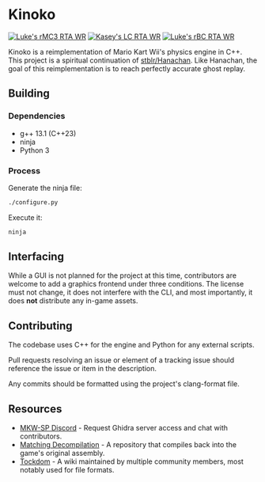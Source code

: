 # Kinoko

[![Luke's rMC3 RTA WR](<https://vabold.github.io/Kinoko/Luke rMC3 RTA WR.svg>)](https://www.youtube.com/watch?v=6H6UnSDPPdI)
[![Kasey's LC RTA WR](<https://vabold.github.io/Kinoko/Kasey LC RTA WR.svg>)](https://www.youtube.com/watch?v=HPcvNS8QFVI)
[![Luke's rBC RTA WR](<https://vabold.github.io/Kinoko/Luke rBC RTA WR.svg>)](https://www.youtube.com/watch?v=twZes-RI6Sc)

Kinoko is a reimplementation of Mario Kart Wii's physics engine in C++. This project is a spiritual continuation of [stblr/Hanachan](https://github.com/stblr/Hanachan). Like Hanachan, the goal of this reimplementation is to reach perfectly accurate ghost replay.

## Building

### Dependencies

- g++ 13.1 (C++23)
- ninja
- Python 3

### Process

Generate the ninja file:

```bash
./configure.py
```

Execute it:

```bash
ninja
```

## Interfacing

While a GUI is not planned for the project at this time, contributors are welcome to add a graphics frontend under three conditions. The license must not change, it does not interfere with the CLI, and most importantly, it does **not** distribute any in-game assets.

## Contributing

The codebase uses C++ for the engine and Python for any external scripts.

Pull requests resolving an issue or element of a tracking issue should reference the issue or item in the description.

Any commits should be formatted using the project's clang-format file.

## Resources

- [MKW-SP Discord](https://discord.gg/TPSKtyKgqD) - Request Ghidra server access and chat with contributors.
- [Matching Decompilation](https://github.com/riidefi/mkw) - A repository that compiles back into the game's original assembly.
- [Tockdom](http://wiki.tockdom.com/wiki/Main_Page) - A wiki maintained by multiple community members, most notably used for file formats.
